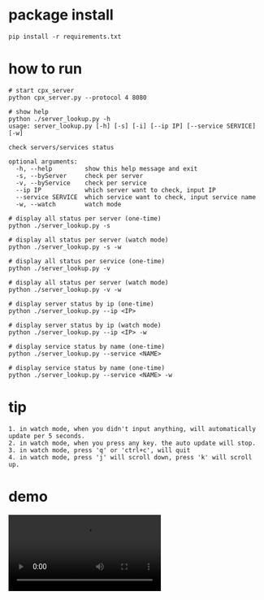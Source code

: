 # package install

```
pip install -r requirements.txt
```

# how to run

```
# start cpx_server
python cpx_server.py --protocol 4 8080

# show help
python ./server_lookup.py -h
usage: server_lookup.py [-h] [-s] [-i] [--ip IP] [--service SERVICE] [-w]

check servers/services status

optional arguments:
  -h, --help         show this help message and exit
  -s, --byServer     check per server
  -v, --byService    check per service
  --ip IP            which server want to check, input IP
  --service SERVICE  which service want to check, input service name
  -w, --watch        watch mode

# display all status per server (one-time)
python ./server_lookup.py -s

# display all status per server (watch mode)
python ./server_lookup.py -s -w

# display all status per service (one-time)
python ./server_lookup.py -v

# display all status per server (watch mode)
python ./server_lookup.py -v -w

# display server status by ip (one-time)
python ./server_lookup.py --ip <IP>

# display server status by ip (watch mode)
python ./server_lookup.py --ip <IP> -w

# display service status by name (one-time)
python ./server_lookup.py --service <NAME>

# display service status by name (one-time)
python ./server_lookup.py --service <NAME> -w
```

# tip
    1. in watch mode, when you didn't input anything, will automatically update per 5 seconds.
    2. in watch mode, when you press any key. the auto update will stop.
    3. in watch mode, press 'q' or 'ctrl+c', will quit
    4. in watch mode, press 'j' will scroll down, press 'k' will scroll up.

# demo
![demo](./demo.mov)

